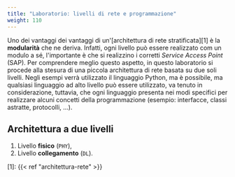 ```yaml
---
title: "Laboratorio: livelli di rete e programmazione"
weight: 110
---
```


Uno dei vantaggi dei vantaggi di un'[architettura di rete stratificata][1] è la **modularità** che ne deriva. Infatti,
ogni livello può essere realizzato com un modulo a sé, l'importante è che si realizzino i corretti *Service Access
Point* (SAP). Per comprendere meglio questo aspetto, in questo laboratorio si procede alla stesura di una piccola
architettura di rete basata su due soli livelli. Negli esempi verrà utilizzato il linguaggio Python, ma è possibile,
ma qualsiasi linguaggio ad alto livello può essere utilizzato, va tenuto in considerazione, tuttavia, che ogni
linguaggio presenta nei modi specifici per realizzare alcuni concetti della programmazione (esempio: interfacce,
classi astratte, protocolli, ...).

## Architettura a due livelli

1. Livello **fisico** (`PHY`),
2. Livello **collegamento** (`DL`).

[1]: {{< ref "architettura-rete" >}}
